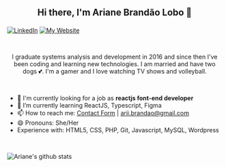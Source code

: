 ## <p align='center'>Hi there, I'm Ariane Brandão Lobo 👋</p>

[![LinkedIn](https://img.shields.io/badge/-LinkedIn-252334?style=for-the-badge&labelColor=DC6668&logo=Linkedin)](https://www.linkedin.com/in/ariane-brandão/)
[![My Website](https://img.shields.io/badge/-Website-252334?style=for-the-badge&labelColor=DC6668&logo=Ghost)](https://arianebrandao.github.io)

<br/>

<p align='center'>I graduate systems analysis and development in 2016 and since then I've been coding and learning new technologies. I am married and have two dogs 💕. I'm a gamer and I love watching TV shows and volleyball.</p>

<br/>

- 🔭 I'm currently looking for a job as __reactjs font-end developer__
- 🌱 I’m currently learning ReactJS, Typescript, Figma
- 📫 How to reach me: [Contact Form](https://arianebrandao.github.io/contact/) | [arii.brandao@gmail.com](mailto:arii.brandao@gmail.com)
- 😄 Pronouns: She/Her
- Experience with: HTML5, CSS, PHP, Git, Javascript, MySQL, Wordpress

<br/>

![Ariane's github stats](https://github-readme-stats.vercel.app/api?username=arianebrandao&show_icons=true&theme=aura_dark&hide=contribs)
